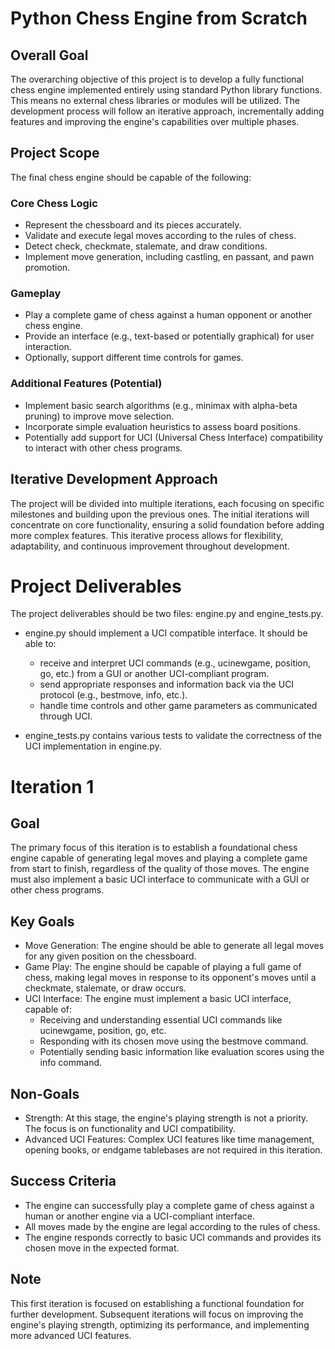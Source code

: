 # Python Chess Engine from Scratch

## Overall Goal

The overarching objective of this project is to develop a fully functional chess engine implemented entirely using standard Python library functions. This means no external chess libraries or modules will be utilized. The development process will follow an iterative approach, incrementally adding features and improving the engine's capabilities over multiple phases.

## Project Scope

The final chess engine should be capable of the following:

### Core Chess Logic

- Represent the chessboard and its pieces accurately.
- Validate and execute legal moves according to the rules of chess.
- Detect check, checkmate, stalemate, and draw conditions.
- Implement move generation, including castling, en passant, and pawn promotion.

### Gameplay

- Play a complete game of chess against a human opponent or another chess engine.
- Provide an interface (e.g., text-based or potentially graphical) for user interaction.
- Optionally, support different time controls for games.

### Additional Features (Potential)

- Implement basic search algorithms (e.g., minimax with alpha-beta pruning) to improve move selection.
- Incorporate simple evaluation heuristics to assess board positions.
- Potentially add support for UCI (Universal Chess Interface) compatibility to interact with other chess programs.

## Iterative Development Approach

The project will be divided into multiple iterations, each focusing on specific milestones and building upon the previous ones. The initial iterations will concentrate on core functionality, ensuring a solid foundation before adding more complex features. This iterative process allows for flexibility, adaptability, and continuous improvement throughout development.

# Project Deliverables

The project deliverables should be two files: engine.py and engine_tests.py.

- engine.py should implement a UCI compatible interface. It should be able to:
  - receive and interpret UCI commands (e.g., ucinewgame, position, go, etc.) from a GUI or another UCI-compliant program.
  - send appropriate responses and information back via the UCI protocol (e.g., bestmove, info, etc.).
  - handle time controls and other game parameters as communicated through UCI.

- engine_tests.py contains various tests to validate the correctness of the UCI implementation in engine.py.

# Iteration 1

## Goal

The primary focus of this iteration is to establish a foundational chess engine capable of generating legal moves and playing a complete game from start to finish, regardless of the quality of those moves. The engine must also implement a basic UCI interface to communicate with a GUI or other chess programs.

## Key Goals

- Move Generation: The engine should be able to generate all legal moves for any given position on the chessboard.
- Game Play: The engine should be capable of playing a full game of chess, making legal moves in response to its opponent's moves until a checkmate, stalemate, or draw occurs.
- UCI Interface: The engine must implement a basic UCI interface, capable of:
  - Receiving and understanding essential UCI commands like ucinewgame, position, go, etc.
  - Responding with its chosen move using the bestmove command.
  - Potentially sending basic information like evaluation scores using the info command.

## Non-Goals

- Strength: At this stage, the engine's playing strength is not a priority. The focus is on functionality and UCI compatibility.
- Advanced UCI Features: Complex UCI features like time management, opening books, or endgame tablebases are not required in this iteration.

## Success Criteria

- The engine can successfully play a complete game of chess against a human or another engine via a UCI-compliant interface.
- All moves made by the engine are legal according to the rules of chess.
- The engine responds correctly to basic UCI commands and provides its chosen move in the expected format.

## Note

This first iteration is focused on establishing a functional foundation for further development. Subsequent iterations will focus on improving the engine's playing strength, optimizing its performance, and implementing more advanced UCI features.
